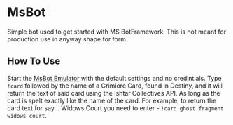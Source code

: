 MsBot
=====
Simple bot used to get started with MS BotFramework. This is not meant for production use in anyway shape for form.

## How To Use
Start the [MsBot Emulator](https://emulator.botframework.com/) with the default settings and no credintials. Type `!card` followed by the name of a Grimiore Card, found in Destiny, and it will return the text of said card using the Ishtar Collectives API. As long as the card is spelt exactly like the name of the card. For example, to return the card text for say... Widows Court you need to enter - `!card ghost fragment widows court`. 
